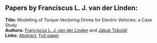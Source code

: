 <h2>Papers by Franciscus L. J. van der Linden:</h2>
<p>
<b>Title:</b> Modelling of Torque-Vectoring Drives for Electric Vehicles: a Case Study<br />
<b>Authors:</b> <a href="../authors/author_320.html">Franciscus L. J. van der Linden</a> and <a href="../authors/author_312.html">Jakub Tobolář</a><br />
<b>Links:</b> <a href="../abstracts/abstract_16.pdf">Abstract</a>, <a href="../submissions/ecp15118151_VanderlindenTobolar.pdf">Full paper</a>
</p>